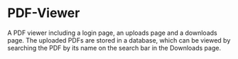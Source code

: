 # PDF-Viewer
A PDF viewer including a login page, an uploads page and a downloads page. The uploaded PDFs are stored in a database, which can be viewed by searching the PDF by its name on the search bar in the Downloads page. 
